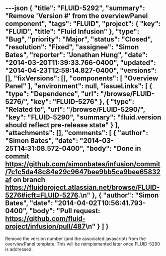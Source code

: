 ---json
{
  "title": "FLUID-5292",
  "summary": "Remove 'Version #' from the overviewPanel component",
  "tags": "FLUID",
  "project": {
    "key": "FLUID",
    "title": "Fluid Infusion"
  },
  "type": "Bug",
  "priority": "Major",
  "status": "Closed",
  "resolution": "Fixed",
  "assignee": "Simon Bates",
  "reporter": "Jonathan Hung",
  "date": "2014-03-20T11:39:33.766-0400",
  "updated": "2014-04-23T12:59:14.827-0400",
  "versions": [],
  "fixVersions": [],
  "components": [
    "Overview Panel"
  ],
  "environment": null,
  "issueLinks": [
    {
      "type": "Dependence",
      "url": "/browse/FLUID-5276/",
      "key": "FLUID-5276"
    },
    {
      "type": "Related to",
      "url": "/browse/FLUID-5290/",
      "key": "FLUID-5290",
      "summary": "fluid.version should reflect pre-release state"
    }
  ],
  "attachments": [],
  "comments": [
    {
      "author": "Simon Bates",
      "date": "2014-03-25T14:31:08.572-0400",
      "body": "Done in commit <https://github.com/simonbates/infusion/commit/7c1c5da48c84e29c9647bee9bb5ca9bee65832af> on branch <https://fluidproject.atlassian.net/browse/FLUID-5276#icft=FLUID-5276>.\n"
    },
    {
      "author": "Simon Bates",
      "date": "2014-04-02T10:56:41.793-0400",
      "body": "Pull request: <https://github.com/fluid-project/infusion/pull/487>\n"
    }
  ]
}
---
Remove the version number (and the associated javascript) from the overviewPanel template. This will be reimplemented later once FLUID-5290 is addressed.

        